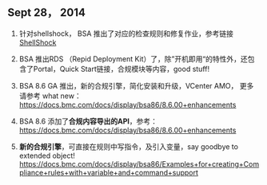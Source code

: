 ## Sept 28， 2014

1. 针对shellshock， BSA 推出了对应的检查规则和修复作业，参考链接[ShellShock](https://communities.bmc.com/docs/DOC-33146)

2. BSA 推出RDS （Repid Deployment Kit）了，除”开机即用“的特性外，还包含了Portal，Quick Start链接，合规模块等内容，good stuff!
3.  BSA 8.6 GA 推出，新的合规引擎，简化安装和升级，VCenter AMO， 更多请参考 what new： https://docs.bmc.com/docs/display/bsa86/8.6.00+enhancements
4.  BSA 8.6 添加了**合规内容导出的API**，参考： https://docs.bmc.com/docs/display/bsa86/8.6.00+enhancements
5.  **新的合规引擎**，可直接在规则中写指令，及引入变量，say goodbye to extended object! https://docs.bmc.com/docs/display/bsa86/Examples+for+creating+Compliance+rules+with+variable+and+command+support






